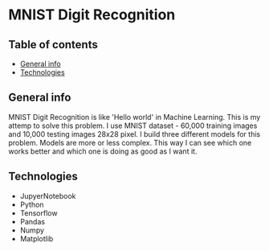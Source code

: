 # MNIST Digit Recognition

## Table of contents
* [General info](#general-info)
* [Technologies](#technologies)

## General info

MNIST Digit Recognition is like 'Hello world' in Machine Learning. This is my attemp to solve this problem. I use MNIST dataset -  60,000 training images and 10,000 testing images 28x28 pixel. I build three different models for this problem. Models are more or less complex. This way I can see which one works better and which one is doing as good as I want it.

## Technologies
  
  - JupyerNotebook
  - Python
  - Tensorflow
  - Pandas 
  - Numpy
  - Matplotlib
  
